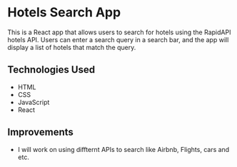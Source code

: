 # Hotels Search App

This is a React app that allows users to search for hotels using the RapidAPI hotels API. Users can enter a search query in a search bar, and the app will display a list of hotels that match the query.

## Technologies Used

- HTML
- CSS
- JavaScript
- React

## Improvements

- I will work on using diffternt APIs to search like Airbnb, Flights, cars and etc.
